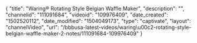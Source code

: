 {
    "title": "Waring&reg; Rotating Style Belgian Waffle Maker",
    "description": "",
    "channelid": "111091684",
    "videoid": "109976409",
    "date_created": "1502520112",
    "date_modified": "1504049173",
    "type": "captivate",
    "layout": "channelVideo",
    "url": "\/bbbusa-latest-videos\/waring\u00c2-rotating-style-belgian-waffle-maker-2-notes\/111091684-109976409"
}